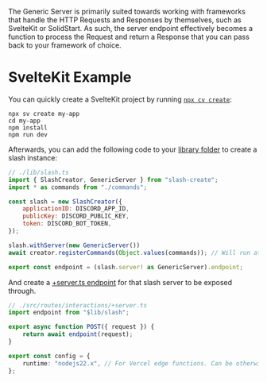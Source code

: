 
The Generic Server is primarily suited towards working with frameworks that handle the HTTP Requests and Responses by themselves, such as SvelteKit or SolidStart. As such, the server endpoint effectively becomes a function to process the Request and return a Response that you can pass back to your framework of choice.

# SvelteKit Example

You can quickly create a SvelteKit project by running [`npx cv create`](https://svelte.dev/docs/kit/creating-a-project):
```
npx sv create my-app
cd my-app
npm install
npm run dev
```

Afterwards, you can add the following code to your [library folder](https://svelte.dev/docs/kit/lib) to create a slash instance:

```js
// ./lib/slash.ts
import { SlashCreator, GenericServer } from "slash-create";
import * as commands from "./commands";

const slash = new SlashCreator({
	applicationID: DISCORD_APP_ID,
	publicKey: DISCORD_PUBLIC_KEY,
	token: DISCORD_BOT_TOKEN,
});

slash.withServer(new GenericServer())
await creator.registerCommands(Object.values(commands)); // Will run at build-time, syncing commands as it is being deployed.

export const endpoint = (slash.server! as GenericServer).endpoint;
```

And create a [+server.ts endpoint](https://svelte.dev/docs/kit/routing#server) for that slash server to be exposed through.

```ts
// ./src/routes/interactions/+server.ts
import endpoint from "$lib/slash";

export async function POST({ request }) {
	return await endpoint(request);
}

export const config = {
	runtime: "nodejs22.x", // For Vercel edge functions. Can be otherwise removed.
};
```

